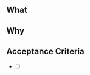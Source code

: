 ## What

<!-- What impact are we trying to accomplish? Describe what the desired outcome of this work is. -->



## Why

<!-- Why is this outcome important? What are the consequences of not doing it? -->



## Acceptance Criteria

<!-- How will the effectiveness of the solution be measured? What metrics or indicators will be used to determine whether the solution has been successful? -->

- [ ] 
